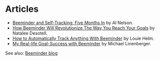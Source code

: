 # Articles

*   [Beeminder and Self-Tracking: Five Months In][1] by Al Nelson.
*   [How Beeminder Will Revolutionize The Way You Reach Your Goals][2] by Natalee Desotell.
*   [How to Automatically Track Anything With Beeminder][3] by Louie Helm.
*   [My Real-life Goal-Success with Beeminder][4] by Michael Linenberger.

See also: [Beeminder blog][5]

[1]: https://themusegarden.wordpress.com/2013/05/18/beeminder-and-self-tracking-five-months-in/

[2]: https://gentwenty.com/beeminder-review/

[3]: https://www.rationality.org/resources/updates/2014/how-to-automatically-track-anything-with-beeminder

[4]: https://www.michaellinenberger.com/blog/my-real-life-goal-success-with-beeminder/

[5]: https://blog.beeminder.com/
